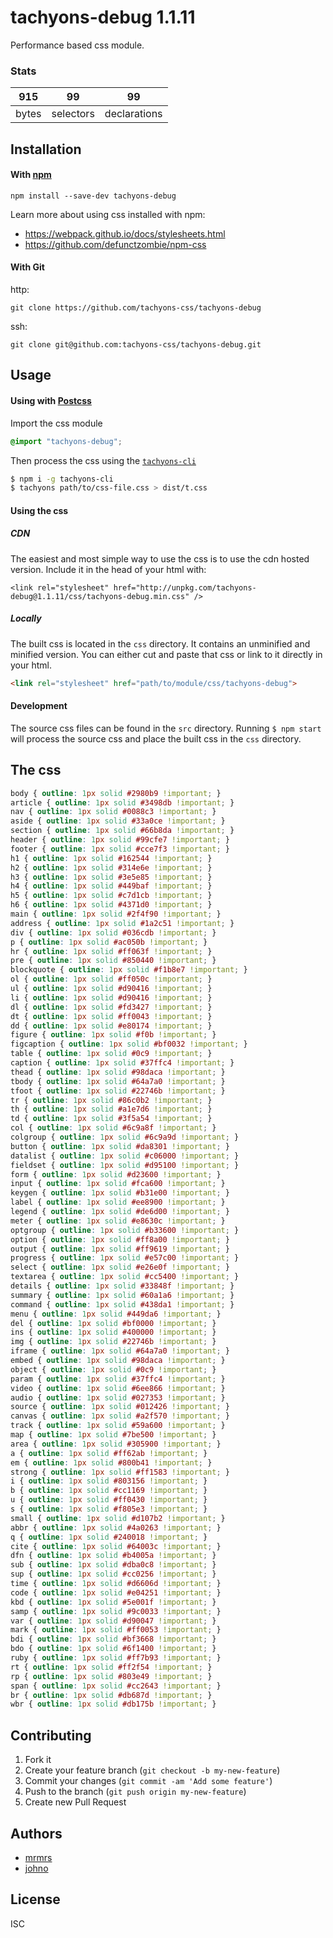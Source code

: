 # tachyons-debug 1.1.11

Performance based css module.

### Stats

915 | 99 | 99
---|---|---
bytes | selectors | declarations

## Installation

#### With [npm](https://npmjs.com)

```
npm install --save-dev tachyons-debug
```

Learn more about using css installed with npm:
* https://webpack.github.io/docs/stylesheets.html
* https://github.com/defunctzombie/npm-css

#### With Git

http:
```
git clone https://github.com/tachyons-css/tachyons-debug
```

ssh:
```
git clone git@github.com:tachyons-css/tachyons-debug.git
```

## Usage

#### Using with [Postcss](https://github.com/postcss/postcss)

Import the css module

```css
@import "tachyons-debug";
```

Then process the css using the [`tachyons-cli`](https://github.com/tachyons-css/tachyons-cli)

```sh
$ npm i -g tachyons-cli
$ tachyons path/to/css-file.css > dist/t.css
```

#### Using the css

##### CDN
The easiest and most simple way to use the css is to use the cdn hosted version. Include it in the head of your html with:

```
<link rel="stylesheet" href="http://unpkg.com/tachyons-debug@1.1.11/css/tachyons-debug.min.css" />
```

##### Locally
The built css is located in the `css` directory. It contains an unminified and minified version.
You can either cut and paste that css or link to it directly in your html.

```html
<link rel="stylesheet" href="path/to/module/css/tachyons-debug">
```

#### Development

The source css files can be found in the `src` directory.
Running `$ npm start` will process the source css and place the built css in the `css` directory.

## The css

```css
body { outline: 1px solid #2980b9 !important; }
article { outline: 1px solid #3498db !important; }
nav { outline: 1px solid #0088c3 !important; }
aside { outline: 1px solid #33a0ce !important; }
section { outline: 1px solid #66b8da !important; }
header { outline: 1px solid #99cfe7 !important; }
footer { outline: 1px solid #cce7f3 !important; }
h1 { outline: 1px solid #162544 !important; }
h2 { outline: 1px solid #314e6e !important; }
h3 { outline: 1px solid #3e5e85 !important; }
h4 { outline: 1px solid #449baf !important; }
h5 { outline: 1px solid #c7d1cb !important; }
h6 { outline: 1px solid #4371d0 !important; }
main { outline: 1px solid #2f4f90 !important; }
address { outline: 1px solid #1a2c51 !important; }
div { outline: 1px solid #036cdb !important; }
p { outline: 1px solid #ac050b !important; }
hr { outline: 1px solid #ff063f !important; }
pre { outline: 1px solid #850440 !important; }
blockquote { outline: 1px solid #f1b8e7 !important; }
ol { outline: 1px solid #ff050c !important; }
ul { outline: 1px solid #d90416 !important; }
li { outline: 1px solid #d90416 !important; }
dl { outline: 1px solid #fd3427 !important; }
dt { outline: 1px solid #ff0043 !important; }
dd { outline: 1px solid #e80174 !important; }
figure { outline: 1px solid #f0b !important; }
figcaption { outline: 1px solid #bf0032 !important; }
table { outline: 1px solid #0c9 !important; }
caption { outline: 1px solid #37ffc4 !important; }
thead { outline: 1px solid #98daca !important; }
tbody { outline: 1px solid #64a7a0 !important; }
tfoot { outline: 1px solid #22746b !important; }
tr { outline: 1px solid #86c0b2 !important; }
th { outline: 1px solid #a1e7d6 !important; }
td { outline: 1px solid #3f5a54 !important; }
col { outline: 1px solid #6c9a8f !important; }
colgroup { outline: 1px solid #6c9a9d !important; }
button { outline: 1px solid #da8301 !important; }
datalist { outline: 1px solid #c06000 !important; }
fieldset { outline: 1px solid #d95100 !important; }
form { outline: 1px solid #d23600 !important; }
input { outline: 1px solid #fca600 !important; }
keygen { outline: 1px solid #b31e00 !important; }
label { outline: 1px solid #ee8900 !important; }
legend { outline: 1px solid #de6d00 !important; }
meter { outline: 1px solid #e8630c !important; }
optgroup { outline: 1px solid #b33600 !important; }
option { outline: 1px solid #ff8a00 !important; }
output { outline: 1px solid #ff9619 !important; }
progress { outline: 1px solid #e57c00 !important; }
select { outline: 1px solid #e26e0f !important; }
textarea { outline: 1px solid #cc5400 !important; }
details { outline: 1px solid #33848f !important; }
summary { outline: 1px solid #60a1a6 !important; }
command { outline: 1px solid #438da1 !important; }
menu { outline: 1px solid #449da6 !important; }
del { outline: 1px solid #bf0000 !important; }
ins { outline: 1px solid #400000 !important; }
img { outline: 1px solid #22746b !important; }
iframe { outline: 1px solid #64a7a0 !important; }
embed { outline: 1px solid #98daca !important; }
object { outline: 1px solid #0c9 !important; }
param { outline: 1px solid #37ffc4 !important; }
video { outline: 1px solid #6ee866 !important; }
audio { outline: 1px solid #027353 !important; }
source { outline: 1px solid #012426 !important; }
canvas { outline: 1px solid #a2f570 !important; }
track { outline: 1px solid #59a600 !important; }
map { outline: 1px solid #7be500 !important; }
area { outline: 1px solid #305900 !important; }
a { outline: 1px solid #ff62ab !important; }
em { outline: 1px solid #800b41 !important; }
strong { outline: 1px solid #ff1583 !important; }
i { outline: 1px solid #803156 !important; }
b { outline: 1px solid #cc1169 !important; }
u { outline: 1px solid #ff0430 !important; }
s { outline: 1px solid #f805e3 !important; }
small { outline: 1px solid #d107b2 !important; }
abbr { outline: 1px solid #4a0263 !important; }
q { outline: 1px solid #240018 !important; }
cite { outline: 1px solid #64003c !important; }
dfn { outline: 1px solid #b4005a !important; }
sub { outline: 1px solid #dba0c8 !important; }
sup { outline: 1px solid #cc0256 !important; }
time { outline: 1px solid #d6606d !important; }
code { outline: 1px solid #e04251 !important; }
kbd { outline: 1px solid #5e001f !important; }
samp { outline: 1px solid #9c0033 !important; }
var { outline: 1px solid #d90047 !important; }
mark { outline: 1px solid #ff0053 !important; }
bdi { outline: 1px solid #bf3668 !important; }
bdo { outline: 1px solid #6f1400 !important; }
ruby { outline: 1px solid #ff7b93 !important; }
rt { outline: 1px solid #ff2f54 !important; }
rp { outline: 1px solid #803e49 !important; }
span { outline: 1px solid #cc2643 !important; }
br { outline: 1px solid #db687d !important; }
wbr { outline: 1px solid #db175b !important; }
```

## Contributing

1. Fork it
2. Create your feature branch (`git checkout -b my-new-feature`)
3. Commit your changes (`git commit -am 'Add some feature'`)
4. Push to the branch (`git push origin my-new-feature`)
5. Create new Pull Request

## Authors

* [mrmrs](http://mrmrs.io)
* [johno](http://johnotander.com)

## License

ISC

